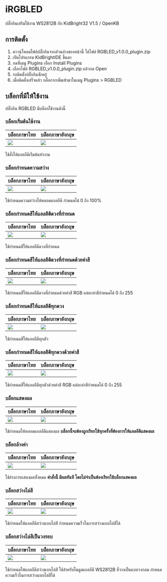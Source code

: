 # iRGBLED

ปลั๊กอินเสริมใช้งาน WS2812B กับ KidBright32 V1.5  / OpenKB

## การติดตั้ง

1. ดาวน์โหลดไฟล์ปลั๊กอินจากส่วนล่างของหน้านี้ ได้ไฟล์ RGBLED_v1.0.0_plugin.zip
2. เปิดโปรแกรม KidBrightIDE ขึ้นมา
3. กดที่เมนู Plugins เลือก Install Plugins
4. เลือกไฟล์ RGBLED_v1.0.0_plugin.zip แล้วกด Open
5. รอติดตั้งปลั๊กอินซักครู่
6. เมื่อติดตั้งเสร็จแล้ว บล็อกจะเพิ่มเข้ามาในเมนู Plugins > RGBLED

## บล็อกที่มีให้ใช้งาน

ปลั๊กอิน RGBLED มีบล็อกใช้งานดังนี้

### บล็อกเริ่มต้นใช้งาน

| บล็อกภาษาไทย | บล็อกภาษาอังกฤษ |
|--|--|
| ![](https://sv1.picz.in.th/images/2020/07/29/EzO6mE.jpg) | ![](https://sv1.picz.in.th/images/2020/07/29/EzOLs1.jpg) |

ใช้สั่งให้แอลอีดีเริ่มต้นทำงาน 

### บล็อกกำหนดความสว่าง

| บล็อกภาษาไทย | บล็อกภาษาอังกฤษ |
|--|--|
| ![](https://sv1.picz.in.th/images/2020/07/29/EzOuPv.jpg) | ![](https://sv1.picz.in.th/images/2020/07/29/EzOemy.jpg) |

ใช้กำหนดความสว่างให้หลอดแอลอีดี กำหนดได้ 0 ถึง 100%

### บล็อกกำหนดสีให้แอลอีดีดวงที่กำหนด

| บล็อกภาษาไทย | บล็อกภาษาอังกฤษ |
|--|--|
| ![](https://sv1.picz.in.th/images/2020/07/29/EzOr9N.jpg) | ![](https://sv1.picz.in.th/images/2020/07/29/EzOy9D.jpg) |

ใช้กำหนดสีให้แอลอีดีดวงที่กำหนด

### บล็อกกำหนดสีให้แอลอีดีดวงที่กำหนดด้วยค่าสี

| บล็อกภาษาไทย | บล็อกภาษาอังกฤษ |
|--|--|
| ![](https://sv1.picz.in.th/images/2020/07/29/EzO8bV.jpg) | ![](https://sv1.picz.in.th/images/2020/07/29/EzOFj9.jpg) |

ใช้กำหนดสีให้แอลอีดีดวงที่กำหนดด้วยค่าสี RGB แต่ละค่าสีกำหนดได้ 0 ถึง 255

### บล็อกกำหนดสีให้แอลอีดีทุกดวง

| บล็อกภาษาไทย | บล็อกภาษาอังกฤษ |
|--|--|
| ![](https://sv1.picz.in.th/images/2020/07/29/EzOHpQ.jpg) | ![](https://sv1.picz.in.th/images/2020/07/29/EzOIpJ.jpg) |

ใช้กำหนดสีให้แอลอีดีทุกตัว

### บล็อกกำหนดสีให้แอลอีดีทุกดวงด้วยค่าสี

| บล็อกภาษาไทย | บล็อกภาษาอังกฤษ |
|--|--|
| ![](https://sv1.picz.in.th/images/2020/07/29/EzOXNS.jpg) | ![](https://sv1.picz.in.th/images/2020/07/29/EzbWNb.jpg) |

ใช้กำหนดสีให้แอลอีดีทุกตัวด้วยค่าสี RGB แต่ละค่าสีกำหนดได้ 0 ถึง 255

### บล็อกแสดงผล

| บล็อกภาษาไทย | บล็อกภาษาอังกฤษ |
|--|--|
| ![](https://sv1.picz.in.th/images/2020/07/29/EzOaQn.jpg) | ![](https://sv1.picz.in.th/images/2020/07/29/EzbdUf.jpg) |

ใช้กำหนดให้หลอดแอลอีดีแสดงผล **บล็อกนี้จะต้องถูกเรียกใช้ทุกครั้งที่ต้องการให้แอลอีดีแสดงผล**

### บล็อกล้างค่า

| บล็อกภาษาไทย | บล็อกภาษาอังกฤษ |
|--|--|
| ![](https://sv1.picz.in.th/images/2020/07/29/EzOprg.jpg) | ![](https://sv1.picz.in.th/images/2020/07/29/Ezb0ra.jpg) |

ใช้ล้างการแสดงผลทั้งหมด **คำสั่งนี้ มีผลทันที โดยไม่จำเป็นต้องเรียกใช้บล็อกแสดงผล**

### บล็อกสว่างไล่สี

| บล็อกภาษาไทย | บล็อกภาษาอังกฤษ |
|--|--|
| ![](https://sv1.picz.in.th/images/2020/07/29/EzOG0W.jpg) | ![](https://sv1.picz.in.th/images/2020/07/29/EzbS0q.jpg) |

ใช้กำหนดให้แอลอีดีสว่างแบบไล่สี กำหนดความเร็วในการสว่างแบบไล่สีได้

### บล็อกสว่างไล่สีเป็นวงรอบ

| บล็อกภาษาไทย | บล็อกภาษาอังกฤษ |
|--|--|
| ![](https://sv1.picz.in.th/images/2020/07/29/EzOJZ2.jpg) | ![](https://sv1.picz.in.th/images/2020/07/29/EzbYcz.jpg) |

ใช้กำหนดให้แอลอีดีสว่างแบบไล่สี ใช้สำหรับโมดูลแอลอีดี WS2812B ที่วางเป็นแบบวงกลม กำหนดความเร็วในการสว่างแบบไล่สีได้
